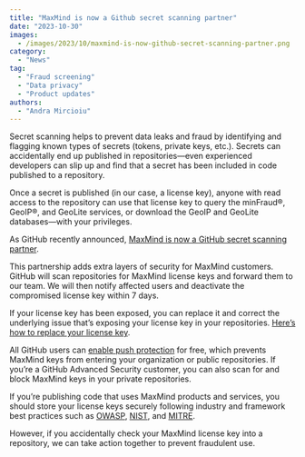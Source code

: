 ```yaml
---
title: "MaxMind is now a Github secret scanning partner"
date: "2023-10-30"
images:
  - /images/2023/10/maxmind-is-now-github-secret-scanning-partner.png
category:
  - "News"
tag:
  - "Fraud screening"
  - "Data privacy"
  - "Product updates"
authors:
  - "Andra Mircioiu"
---
```


Secret scanning helps to prevent data leaks and fraud by identifying and
flagging known types of secrets (tokens, private keys, etc.). Secrets can
accidentally end up published in repositories—even experienced developers can
slip up and find that a secret has been included in code published to a
repository.

Once a secret is published (in our case, a license key), anyone with read access
to the repository can use that license key to query the minFraud®, GeoIP®, and
GeoLite services, or download the GeoIP and GeoLite databases—with your
privileges.

As GitHub recently announced,
[MaxMind is now a GitHub secret scanning partner](https://github.blog/changelog/2023-10-05-maxmind-is-now-a-github-secret-scanning-partner/).

This partnership adds extra layers of security for MaxMind customers. GitHub
will scan repositories for MaxMind license keys and forward them to our team. We
will then notify affected users and deactivate the compromised license key
within 7 days.

If your license key has been exposed, you can replace it and correct the
underlying issue that’s exposing your license key in your repositories.
[Here’s how to replace your license key](https://support.maxmind.com/hc/en-us/articles/4407111761435-Replace-my-License-Key).

All GitHub users can
[enable push protection](https://docs.github.com/en/code-security/secret-scanning/push-protection-for-repositories-and-organizations)
for free, which prevents MaxMind keys from entering your organization or public
repositories. If you’re a GitHub Advanced Security customer, you can also scan
for and block MaxMind keys in your private repositories.

If you’re publishing code that uses MaxMind products and services, you should
store your license keys securely following industry and framework best practices
such as
[OWASP](https://cheatsheetseries.owasp.org/cheatsheets/Secrets_Management_Cheat_Sheet.html),
[NIST](https://csrc.nist.gov/Projects/ssdf), and
[MITRE](https://attack.mitre.org/techniques/T1213/003/).

However, if you accidentally check your MaxMind license key into a repository,
we can take action together to prevent fraudulent use.
